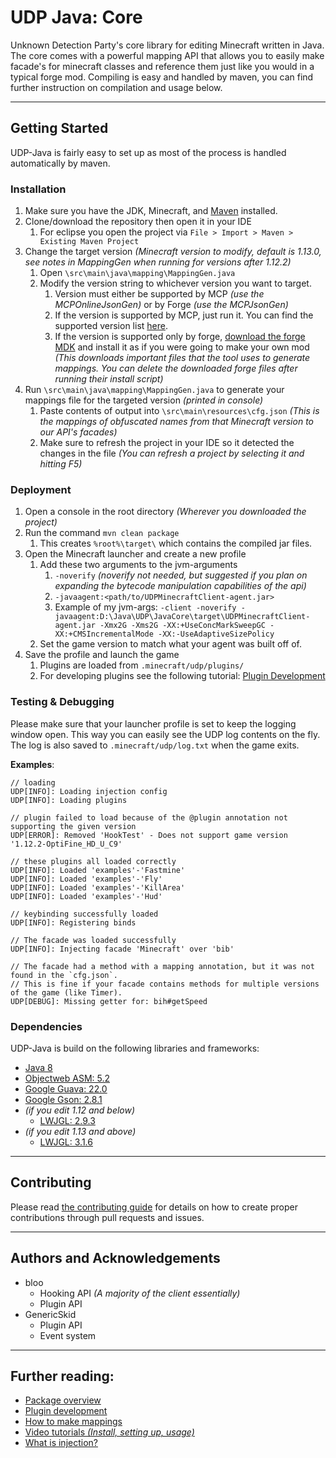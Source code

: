# UDP Java: Core

Unknown Detection Party's core library for editing Minecraft written in Java. The core comes with a powerful mapping API that allows you to easily make facade's for minecraft classes and reference them just like you would in a typical forge mod. Compiling is easy and handled by maven, you can find further instruction on compilation and usage below.

***

## Getting Started

UDP-Java is fairly easy to set up as most of the process is handled automatically by maven.

### Installation

1. Make sure you have the JDK, Minecraft, and [Maven](https://maven.apache.org/install.html) installed.
2. Clone/download the repository then open it in your IDE
    1. For eclipse you open the project via `File > Import > Maven > Existing Maven Project`
3. Change the target version *(Minecraft version to modify, default is 1.13.0, see notes in MappingGen when running for versions after 1.12.2)*
    1. Open `\src\main\java\mapping\MappingGen.java`
    2. Modify the version string to whichever version you want to target.
        1. Version must either be supported by MCP *(use the MCPOnlineJsonGen)* or by Forge *(use the MCPJsonGen)*
        2. If the version is supported by MCP, just run it. You can find the supported version list [here](http://export.mcpbot.bspk.rs/versions.json).
        3. If the version is supported only by forge, [download the forge MDK](https://files.minecraftforge.net/) and install it as if you were going to make your own mod *(This downloads important files that the tool uses to generate mappings. You can delete the downloaded forge files after running their install script)*
4. Run `\src\main\java\mapping\MappingGen.java` to generate your mappings file for the targeted version *(printed in console)*
    1. Paste contents of output into `\src\main\resources\cfg.json` *(This is the mappings of obfuscated names from that Minecraft version to our API's facades)*
    2. Make sure to refresh the project in your IDE so it detected the changes in the file *(You can refresh a project by selecting it and hitting F5)*


### Deployment

1. Open a console in the root directory *(Wherever you downloaded the project)*
2. Run the command `mvn clean package`
    1. This creates `%root%\target\` which contains the compiled jar files.
3. Open the Minecraft launcher and create a new profile
	1. Add these two arguments to the jvm-arguments
		1. `-noverify` _(noverify not needed, but suggested if you plan on expanding the bytecode manipulation capabilities of the api)_
		2. `-javaagent:<path/to/UDPMinecraftClient-agent.jar>`
	    3. Example of my jvm-args: `-client -noverify -javaagent:D:\Java\UDP\JavaCore\target\UDPMinecraftClient-agent.jar -Xmx2G -Xms2G -XX:+UseConcMarkSweepGC -XX:+CMSIncrementalMode -XX:-UseAdaptiveSizePolicy`
	2. Set the game version to match what your agent was built off of.
4. Save the profile and launch the game
	1. Plugins are loaded from `.minecraft/udp/plugins/` 
	2. For developing plugins see the following tutorial: [Plugin Development](docs/PluginDev.md)

### Testing & Debugging

Please make sure that your launcher profile is set to keep the logging window open. This way you can easily see the UDP log contents on the fly. The log is also saved to `.minecraft/udp/log.txt` when the game exits.

**Examples**:

```
// loading
UDP[INFO]: Loading injection config
UDP[INFO]: Loading plugins

// plugin failed to load because of the @plugin annotation not supporting the given version
UDP[ERROR]: Removed 'HookTest' - Does not support game version '1.12.2-OptiFine_HD_U_C9'

// these plugins all loaded correctly
UDP[INFO]: Loaded 'examples'-'Fastmine'
UDP[INFO]: Loaded 'examples'-'Fly'
UDP[INFO]: Loaded 'examples'-'KillArea'
UDP[INFO]: Loaded 'examples'-'Hud'

// keybinding successfully loaded
UDP[INFO]: Registering binds

// The facade was loaded successfully
UDP[INFO]: Injecting facade 'Minecraft' over 'bib'

// The facade had a method with a mapping annotation, but it was not found in the `cfg.json`.
// This is fine if your facade contains methods for multiple versions of the game (like Timer).
UDP[DEBUG]: Missing getter for: bih#getSpeed
```

### Dependencies

UDP-Java is build on the following libraries and frameworks:

* [Java 8](http://www.oracle.com/technetwork/java/javase/downloads/jdk8-downloads-2133151.html)
* [Objectweb ASM: 5.2](http://asm.ow2.org/)
* [Google Guava: 22.0](https://github.com/google/guava)
* [Google Gson: 2.8.1](https://github.com/google/gson)
* _(if you edit 1.12 and below)_
    * [LWJGL: 2.9.3](https://www.lwjgl.org/)
* _(if you edit 1.13 and above)_
    * [LWJGL: 3.1.6](https://www.lwjgl.org/)

***

## Contributing

Please read [the contributing guide](CONTRIBUTING.md) for details on how to create proper contributions through pull requests and issues.

***

## Authors and Acknowledgements

* bloo
    * Hooking API _(A majority of the client essentially)_
    * Plugin API
* GenericSkid
    * Plugin API
    * Event system
	
***

## Further reading:

* [Package overview](docs/Overview.md)
* [Plugin development](docs/PluginDev.md)
* [How to make mappings](docs/Mapping.md)
* [Video tutorials _(Install, setting up, usage)_](https://www.youtube.com/watch?v=QADF418iGCA&index=1&list=PL_fx_nDEdvuBFgRA1SpQK5WnnLFZSwZ5D&t=0s)
* [What is injection?](docs/Injection1.md)
